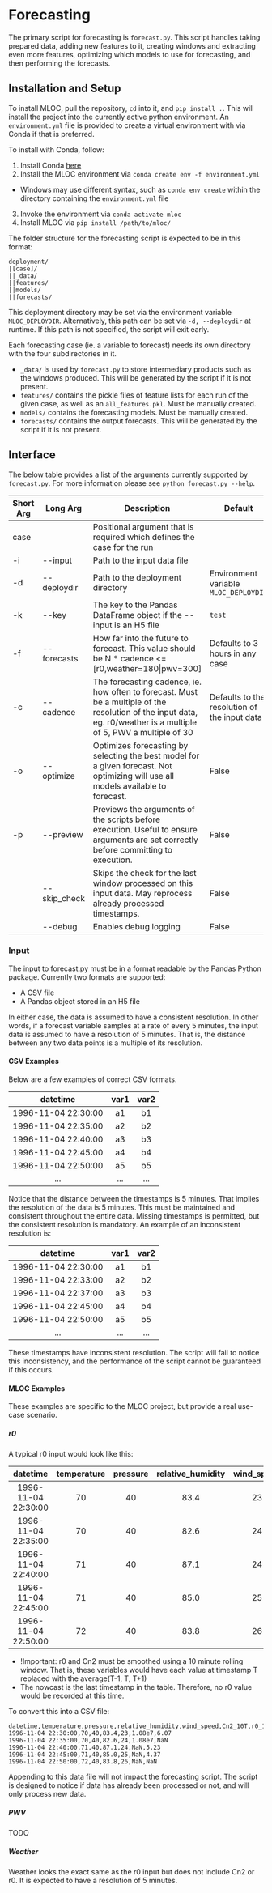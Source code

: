 # Forecasting

The primary script for forecasting is `forecast.py`. This script handles taking prepared data, adding new features to it, creating windows and extracting even more features, optimizing which models to use for forecasting, and then performing the forecasts.

## Installation and Setup

To install MLOC, pull the repository, `cd` into it, and `pip install .`. This will install the project into the currently active python environment. An `environment.yml` file is provided to create a virtual environment with via Conda if that is preferred.

To install with Conda, follow:
1. Install Conda [here](https://docs.conda.io/projects/conda/en/latest/user-guide/install/)
2. Install the MLOC environment via `conda create env -f environment.yml`
- Windows may use different syntax, such as `conda env create` within the directory containing the `environment.yml` file
3. Invoke the environment via `conda activate mloc`
4. Install MLOC via `pip install /path/to/mloc/`

The folder structure for the forecasting script is expected to be in this format:

```
deployment/
|[case]/
||_data/
||features/
||models/
||forecasts/
```

This deployment directory may be set via the environment variable `MLOC_DEPLOYDIR`. Alternatively, this path can be set via `-d, --deploydir` at runtime. If this path is not specified, the script will exit early.

Each forecasting case (ie. a variable to forecast) needs its own directory with the four subdirectories in it.
* `_data/` is used by `forecast.py` to store intermediary products such as the windows produced. This will be generated by the script if it is not present.
* `features/` contains the pickle files of feature lists for each run of the given case, as well as an `all_features.pkl`. Must be manually created.
* `models/` contains the forecasting models. Must be manually created.
* `forecasts/` contains the output forecasts. This will be generated by the script if it is not present.

## Interface

The below table provides a list of the arguments currently supported by `forecast.py`. For more information please see `python forecast.py --help`.

| Short Arg | Long Arg | Description | Default | Example
|-|-|-|-|-
|case||Positional argument that is required which defines the case for the run||`forecast.py r0`, `forecast.py pwv`
|-i|--input|Path to the input data file||`-i /data/mloc/r0/data.csv`
|-d|--deploydir|Path to the deployment directory|Environment variable `MLOC_DEPLOYDIR`| `-d /proj/mloc/mloc/forecasting/deployment`
|-k|--key|The key to the Pandas DataFrame object if the --input is an H5 file|`test`|`-k data`
|-f|--forecasts|How far into the future to forecast. This value should be N * cadence <= [r0,weather=180\|pwv=300]|Defaults to 3 hours in any case|`-f 36`, `-f 18`, `-f 2`
|-c|--cadence|The forecasting cadence, ie. how often to forecast. Must be a multiple of the resolution of the input data, eg. r0/weather is a multiple of 5, PWV a multiple of 30|Defaults to the resolution of the input data|`-c 5`, `-c 30`, `-c 60`
|-o|--optimize|Optimizes forecasting by selecting the best model for a given forecast. Not optimizing will use all models available to forecast.|False|`-o`, `--optimize`
|-p|--preview|Previews the arguments of the scripts before execution. Useful to ensure arguments are set correctly before committing to execution.|False|`-p`, `--preview`
||--skip_check|Skips the check for the last window processed on this input data. May reprocess already processed timestamps.|False|`--skip_check`
||--debug|Enables debug logging|False|`--debug`



### Input

The input to forecast.py must be in a format readable by the Pandas Python package. Currently two formats are supported:

* A CSV file
* A Pandas object stored in an H5 file

In either case, the data is assumed to have a consistent resolution. In other words, if a forecast variable samples at a rate of every 5 minutes, the input data is assumed to have a resolution of 5 minutes. That is, the distance between any two data points is a multiple of its resolution.

#### CSV Examples

Below are a few examples of correct CSV formats.

| datetime | var1 | var2
|:-:|:-:|:-:|
| 1996-11-04 22:30:00 | a1 | b1
| 1996-11-04 22:35:00 | a2 | b2
| 1996-11-04 22:40:00 | a3 | b3
| 1996-11-04 22:45:00 | a4 | b4
| 1996-11-04 22:50:00 | a5 | b5
| ... | ... | ...

Notice that the distance between the timestamps is 5 minutes. That implies the resolution of the data is 5 minutes. This must be maintained and consistent throughout the entire data. Missing timestamps is permitted, but the consistent resolution is mandatory. An example of an inconsistent resolution is:

| datetime | var1 | var2
|:-:|:-:|:-:|
| 1996-11-04 22:30:00 | a1 | b1
| 1996-11-04 22:33:00 | a2 | b2
| 1996-11-04 22:37:00 | a3 | b3
| 1996-11-04 22:45:00 | a4 | b4
| 1996-11-04 22:50:00 | a5 | b5
| ... | ... | ...

These timestamps have inconsistent resolution. The script will fail to notice this inconsistency, and the performance of the script cannot be guaranteed if this occurs.

#### MLOC Examples

These examples are specific to the MLOC project, but provide a real use-case scenario.

##### r0

A typical r0 input would look like this:

| datetime | temperature | pressure | relative_humidity | wind_speed | Cn2_10T | r0_10T
|:-:|:-:|:-:|:-:|:-:|:-:|:-:|
| 1996-11-04 22:30:00 | 70 | 40 | 83.4 | 23 | 1.08e7 | 6.07
| 1996-11-04 22:35:00 | 70 | 40 | 82.6 | 24 | 1.08e7 | NaN
| 1996-11-04 22:40:00 | 71 | 40 | 87.1 | 24 | NaN | 5.23
| 1996-11-04 22:45:00 | 71 | 40 | 85.0 | 25 | NaN | 4.37
| 1996-11-04 22:50:00 | 72 | 40 | 83.8 | 26 | NaN | NaN

* !Important: r0 and Cn2 must be smoothed using a 10 minute rolling window. That is, these variables would have each value at timestamp T replaced with the average(T-1, T, T+1)
* The nowcast is the last timestamp in the table. Therefore, no r0 value would be recorded at this time.

To convert this into a CSV file:
```
datetime,temperature,pressure,relative_humidity,wind_speed,Cn2_10T,r0_10T
1996-11-04 22:30:00,70,40,83.4,23,1.08e7,6.07
1996-11-04 22:35:00,70,40,82.6,24,1.08e7,NaN
1996-11-04 22:40:00,71,40,87.1,24,NaN,5.23
1996-11-04 22:45:00,71,40,85.0,25,NaN,4.37
1996-11-04 22:50:00,72,40,83.8,26,NaN,NaN
```

Appending to this data file will not impact the forecasting script. The script is designed to notice if data has already been processed or not, and will only process new data.

##### PWV

TODO

##### Weather

Weather looks the exact same as the r0 input but does not include Cn2 or r0. It is expected to have a resolution of 5 minutes.
